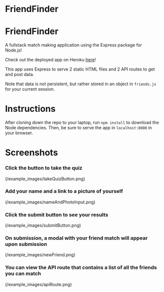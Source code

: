 # FriendFinder
# FriendFinder
A fullstack match making application using the Express package for Node.js!

Check out the deployed app on Heroku [here](https://friend-finder-express.herokuapp.com/)!

This app uses Express to serve 2 static HTML files and 2 API routes to get and post data.

Note that data is not persistent, but rather stored in an object in `friends.js` for your current session.


# Instructions
After cloning down the repo to your laptop, run `npm install` to download the Node dependencies.
Then, be sure to serve the app in `localhost:8080` in your browser.


# Screenshots

### Click the button to take the quiz
(/example_images/takeQuizButton.png)

### Add your name and a link to a picture of yourself
(/example_images/nameAndPhotoInput.png)

### Click the submit button to see your results
(/example_images/submitButton.png)

### On submission, a modal with your friend match will appear upon submission
(/example_images/newFriend.png)

### You can view the API route that contains a list of all the friends you can match 
(/example_images/apiRoute.png)
